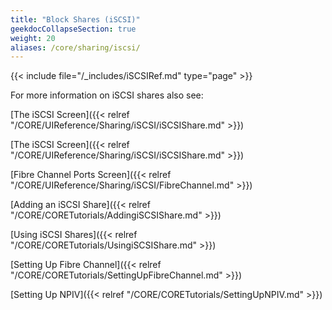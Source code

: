 ```yaml
---
title: "Block Shares (iSCSI)"
geekdocCollapseSection: true
weight: 20
aliases: /core/sharing/iscsi/
---
```


{{< include file="/_includes/iSCSIRef.md" type="page" >}}

For more information on iSCSI shares also see:

[The iSCSI Screen]({{< relref "/CORE/UIReference/Sharing/iSCSI/iSCSIShare.md" >}})

[The iSCSI Screen]({{< relref "/CORE/UIReference/Sharing/iSCSI/iSCSIShare.md" >}})

[Fibre Channel Ports Screen]({{< relref "/CORE/UIReference/Sharing/iSCSI/FibreChannel.md" >}})

[Adding an iSCSI Share]({{< relref "/CORE/CORETutorials/AddingiSCSIShare.md" >}}) 

[Using iSCSI Shares]({{< relref "/CORE/CORETutorials/UsingiSCSIShare.md" >}})

[Setting Up Fibre Channel]({{< relref "/CORE/CORETutorials/SettingUpFibreChannel.md" >}})

[Setting Up NPIV]({{< relref "/CORE/CORETutorials/SettingUpNPIV.md" >}})

